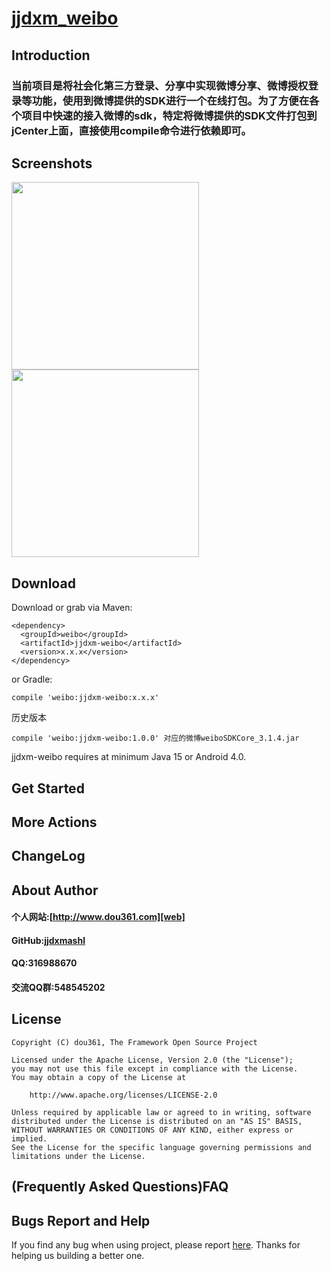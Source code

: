 # [jjdxm_weibo][project] #

## Introduction ##
### 当前项目是将社会化第三方登录、分享中实现微博分享、微博授权登录等功能，使用到微博提供的SDK进行一个在线打包。为了方便在各个项目中快速的接入微博的sdk，特定将微博提供的SDK文件打包到jCenter上面，直接使用compile命令进行依赖即可。 ###

## Screenshots ##

<img src="https://raw.githubusercontent.com/jjdxmashl/jjdxm_weibo/master/screenshots/icon01.png" width="300"> 
<img src="https://raw.githubusercontent.com/jjdxmashl/jjdxm_weibo/master/screenshots/icon02.png" width="300"> 

## Download ##


Download or grab via Maven:

	<dependency>
	  <groupId>weibo</groupId>
	  <artifactId>jjdxm-weibo</artifactId>
	  <version>x.x.x</version>
	</dependency>

or Gradle:

	compile 'weibo:jjdxm-weibo:x.x.x'

历史版本

	compile 'weibo:jjdxm-weibo:1.0.0' 对应的微博weiboSDKCore_3.1.4.jar


jjdxm-weibo requires at minimum Java 15 or Android 4.0.

## Get Started ##
## More Actions ##

## ChangeLog ##

## About Author ##

#### 个人网站:[http://www.dou361.com][web] ####
#### GitHub:[jjdxmashl][github] ####
#### QQ:316988670 ####
#### 交流QQ群:548545202 ####


## License ##

    Copyright (C) dou361, The Framework Open Source Project
    
    Licensed under the Apache License, Version 2.0 (the "License");
    you may not use this file except in compliance with the License.
    You may obtain a copy of the License at
    
     	http://www.apache.org/licenses/LICENSE-2.0
    
    Unless required by applicable law or agreed to in writing, software
    distributed under the License is distributed on an "AS IS" BASIS,
    WITHOUT WARRANTIES OR CONDITIONS OF ANY KIND, either express or implied.
    See the License for the specific language governing permissions and
    limitations under the License.

## (Frequently Asked Questions)FAQ ##
## Bugs Report and Help ##

If you find any bug when using project, please report [here][issues]. Thanks for helping us building a better one.



[web]:http://www.dou361.com
[github]:https://github.com/jjdxmashl/
[project]:https://github.com/jjdxmashl/jjdxm_weibo/
[issues]:https://github.com/jjdxmashl/jjdxm_weibo/issues/new
[downapk]:https://raw.githubusercontent.com/jjdxmashl/jjdxm_weibo/master/apk/app-debug.apk
[lastaar]:https://raw.githubusercontent.com/jjdxmashl/jjdxm_weibo/master/release/jjdxm-weibo-1.0.0.aar
[lastjar]:https://raw.githubusercontent.com/jjdxmashl/jjdxm_weibo/master/release/jjdxm-weibo-1.0.0.jar
[icon01]:https://raw.githubusercontent.com/jjdxmashl/jjdxm_weibo/master/screenshots/icon01.png
[icon02]:https://raw.githubusercontent.com/jjdxmashl/jjdxm_weibo/master/screenshots/icon02.png
